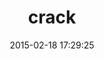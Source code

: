 ---
layout: post
title:  "crack"
repo:   "jnunemaker/crack"
date:   2015-02-18 17:29:25
gemurl: http://github.com/jnunemaker/crack
---